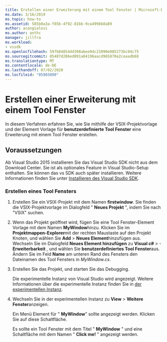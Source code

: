 ```yaml
---
title: Erstellen einer Erweiterung mit einem Tool Fenster | Microsoft-Dokumentation
ms.date: 3/16/2019
ms.topic: how-to
ms.assetid: 585b0a3a-f85b-4f92-81bb-9ca499bb8a89
author: acangialosi
ms.author: anthc
manager: jillfra
ms.workload:
- vssdk
ms.openlocfilehash: 597b84854dd398abee9dc21090e085273bc94c75
ms.sourcegitcommit: 05487d286ed891a04196aacd965870e2ceaadb68
ms.translationtype: MT
ms.contentlocale: de-DE
ms.lasthandoff: 07/02/2020
ms.locfileid: "85903890"
---
```

# <a name="create-an-extension-with-a-tool-window"></a>Erstellen einer Erweiterung mit einem Tool Fenster

In diesem Verfahren erfahren Sie, wie Sie mithilfe der VSIX-Projektvorlage und der Element Vorlage für **benutzerdefinierte Tool Fenster** eine Erweiterung mit einem Tool Fenster erstellen.

## <a name="prerequisites"></a>Voraussetzungen

 Ab Visual Studio 2015 installieren Sie das Visual Studio SDK nicht aus dem Download Center. Sie ist als optionales Feature in Visual Studio-Setup enthalten. Sie können das vs SDK auch später installieren. Weitere Informationen finden Sie unter [Installieren des Visual Studio SDK](../extensibility/installing-the-visual-studio-sdk.md).

### <a name="create-a-tool-window"></a>Erstellen eines Tool Fensters

1. Erstellen Sie ein VSIX-Projekt mit dem Namen **firstwindow**. Sie finden die VSIX-Projektvorlage im Dialogfeld " **Neues Projekt** ", indem Sie nach "VSIX" suchen.

2. Wenn das Projekt geöffnet wird, fügen Sie eine Tool Fenster-Element Vorlage mit dem Namen **MyWindow**hinzu. Klicken Sie im **Projektmappen-Explorer**mit der rechten Maustaste auf den Projekt Knoten, und wählen Sie **Add**  >  **Neues Element**hinzufügen aus. Wechseln Sie im Dialogfeld **Neues Element hinzufügen** zu **Visual c#**  >  -**Erweiterbarkeit** , und wählen Sie **benutzerdefiniertes Tool Fenster**aus. Ändern Sie im Feld **Name** am unteren Rand des Fensters den Dateinamen des Tool Fensters in *MyWindow.cs*.

3. Erstellen Sie das Projekt, und starten Sie das Debugging.

   Die experimentelle Instanz von Visual Studio wird angezeigt. Weitere Informationen über die experimentelle Instanz finden Sie in [der experimentellen Instanz](../extensibility/the-experimental-instance.md).

4. Wechseln Sie in der experimentellen Instanz zu **View**  >  **Weitere Fenster**anzeigen.

   Ein Menü Element für " **MyWindow**" sollte angezeigt werden. Klicken Sie auf diese Schaltfläche.

   Es sollte ein Tool Fenster mit dem Titel " **MyWindow** " und eine Schaltfläche mit dem Namen " **Click me!** " angezeigt werden.
